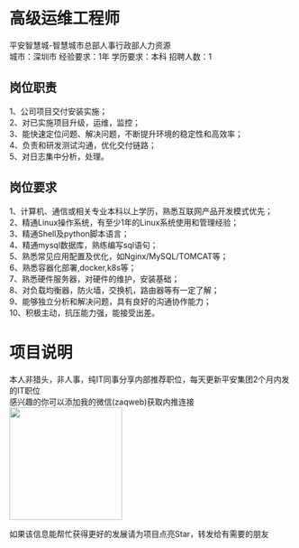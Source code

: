 # 高级运维工程师
平安智慧城-智慧城市总部人事行政部人力资源  
城市：深圳市 经验要求：1年 学历要求：本科  招聘人数：1

## 岗位职责
1、公司项目交付安装实施；   
2、对已实施项目升级，运维，监控；   
3、能快速定位问题、解决问题，不断提升环境的稳定性和高效率；   
4、负责和研发测试沟通，优化交付链路；   
5、对日志集中分析，处理。

## 岗位要求
1、计算机、通信或相关专业本科以上学历，熟悉互联网产品开发模式优先；   
2、精通Linux操作系统，有至少1年的Linux系统使用和管理经验；   
3、精通Shell及python脚本语言；   
4、精通mysql数据库，熟练编写sql语句；   
5、熟悉常见应用配置及优化，如Nginx/MySQL/TOMCAT等；   
6、熟悉容器化部署,docker,k8s等；   
7、熟悉硬件服务器，对硬件的维护，安装基础；   
8、对负载均衡器，防火墙，交换机，路由器等有一定了解；   
9、能够独立分析和解决问题，具有良好的沟通协作能力；   
10、积极主动，抗压能力强，能接受出差。

# 项目说明

本人非猎头，非人事，纯IT同事分享内部推荐职位，每天更新平安集团2个月内发的IT职位  
感兴趣的你可以添加我的微信(zaqweb)获取内推连接  
<img src="https://github.com/zaqweb/PA-IT-JOBS/blob/master/WechatICode.jpeg"  height="200" width="200">

如果该信息能帮忙获得更好的发展请为项目点亮Star，转发给有需要的朋友




